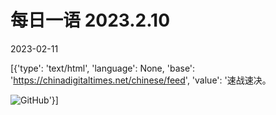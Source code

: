 # 每日一语 2023.2.10

2023-02-11

[{'type': 'text/html', 'language': None, 'base': 'https://chinadigitaltimes.net/chinese/feed', 'value': '速战速决。

![GitHub](https://chinadigitaltimes.net/chinese/files/2023/02/image-1676088090624.png)'}]